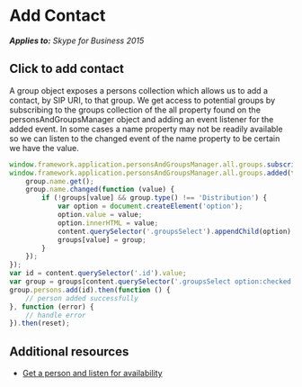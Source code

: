 
# Add Contact


 _**Applies to:** Skype for Business 2015_

## Click to add contact

A group object exposes a persons collection which allows us to add a contact, by SIP URI, to that group.  We get access to potential groups by subscribing to the groups collection of the all property found on the personsAndGroupsManager object and adding an event listener for the added event.  In some cases a name property may not be readily available so we can listen to the changed event of the name property to be certain we have the value.

```js
window.framework.application.personsAndGroupsManager.all.groups.subscribe();
window.framework.application.personsAndGroupsManager.all.groups.added(function (group) {
    group.name.get();
    group.name.changed(function (value) {
        if (!groups[value] && group.type() !== 'Distribution') {
            var option = document.createElement('option');
            option.value = value;
            option.innerHTML = value;
            content.querySelector('.groupsSelect').appendChild(option);
            groups[value] = group;
        }
    });
});
var id = content.querySelector('.id').value;
var group = groups[content.querySelector('.groupsSelect option:checked').value];
group.persons.add(id).then(function () {
    // person added successfully
}, function (error) {
    // handle error
}).then(reset);
```

## Additional resources

- <a href="https://msdnstage.redmond.corp.microsoft.com/skype/websdk/docs/ListenForAvailability?branch=ajkher/project-shakespeare" target="">Get a person and listen for availability</a>

